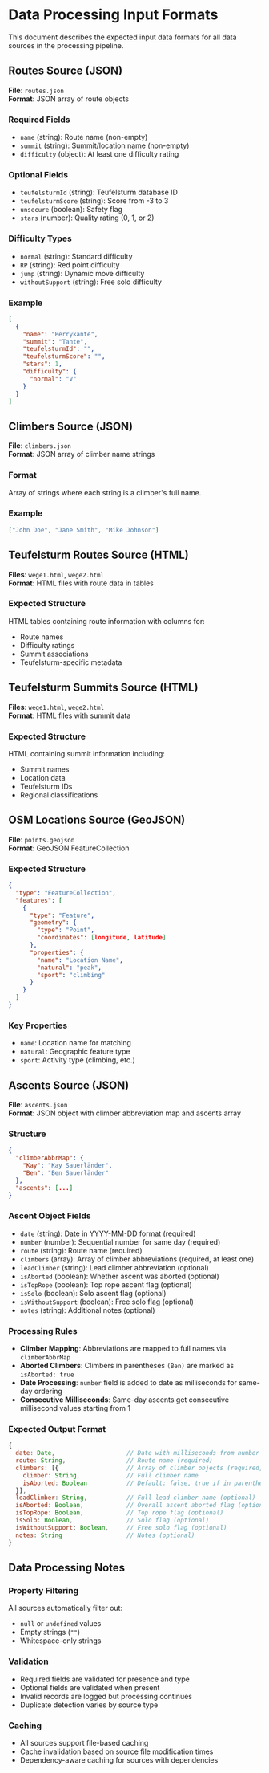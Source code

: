# Data Processing Input Formats

This document describes the expected input data formats for all data sources in the processing pipeline.

## Routes Source (JSON)

**File**: `routes.json`  
**Format**: JSON array of route objects

### Required Fields

- `name` (string): Route name (non-empty)
- `summit` (string): Summit/location name (non-empty)
- `difficulty` (object): At least one difficulty rating

### Optional Fields

- `teufelsturmId` (string): Teufelsturm database ID
- `teufelsturmScore` (string): Score from -3 to 3
- `unsecure` (boolean): Safety flag
- `stars` (number): Quality rating (0, 1, or 2)

### Difficulty Types

- `normal` (string): Standard difficulty
- `RP` (string): Red point difficulty
- `jump` (string): Dynamic move difficulty
- `withoutSupport` (string): Free solo difficulty

### Example

```json
[
  {
    "name": "Perrykante",
    "summit": "Tante",
    "teufelsturmId": "",
    "teufelsturmScore": "",
    "stars": 1,
    "difficulty": {
      "normal": "V"
    }
  }
]
```

## Climbers Source (JSON)

**File**: `climbers.json`  
**Format**: JSON array of climber name strings

### Format

Array of strings where each string is a climber's full name.

### Example

```json
["John Doe", "Jane Smith", "Mike Johnson"]
```

## Teufelsturm Routes Source (HTML)

**Files**: `wege1.html`, `wege2.html`  
**Format**: HTML files with route data in tables

### Expected Structure

HTML tables containing route information with columns for:

- Route names
- Difficulty ratings
- Summit associations
- Teufelsturm-specific metadata

## Teufelsturm Summits Source (HTML)

**Files**: `wege1.html`, `wege2.html`  
**Format**: HTML files with summit data

### Expected Structure

HTML containing summit information including:

- Summit names
- Location data
- Teufelsturm IDs
- Regional classifications

## OSM Locations Source (GeoJSON)

**File**: `points.geojson`  
**Format**: GeoJSON FeatureCollection

### Expected Structure

```json
{
  "type": "FeatureCollection",
  "features": [
    {
      "type": "Feature",
      "geometry": {
        "type": "Point",
        "coordinates": [longitude, latitude]
      },
      "properties": {
        "name": "Location Name",
        "natural": "peak",
        "sport": "climbing"
      }
    }
  ]
}
```

### Key Properties

- `name`: Location name for matching
- `natural`: Geographic feature type
- `sport`: Activity type (climbing, etc.)

## Ascents Source (JSON)

**File**: `ascents.json`  
**Format**: JSON object with climber abbreviation map and ascents array

### Structure

```json
{
  "climberAbbrMap": {
    "Kay": "Kay Sauerländer",
    "Ben": "Ben Sauerländer"
  },
  "ascents": [...]
}
```

### Ascent Object Fields

- `date` (string): Date in YYYY-MM-DD format (required)
- `number` (number): Sequential number for same day (required)
- `route` (string): Route name (required)
- `climbers` (array): Array of climber abbreviations (required, at least one)
- `leadClimber` (string): Lead climber abbreviation (optional)
- `isAborted` (boolean): Whether ascent was aborted (optional)
- `isTopRope` (boolean): Top rope ascent flag (optional)
- `isSolo` (boolean): Solo ascent flag (optional)
- `isWithoutSupport` (boolean): Free solo flag (optional)
- `notes` (string): Additional notes (optional)

### Processing Rules

- **Climber Mapping**: Abbreviations are mapped to full names via `climberAbbrMap`
- **Aborted Climbers**: Climbers in parentheses `(Ben)` are marked as `isAborted: true`
- **Date Processing**: `number` field is added to date as milliseconds for same-day ordering
- **Consecutive Milliseconds**: Same-day ascents get consecutive millisecond values starting from 1

### Expected Output Format

```javascript
{
  date: Date,                    // Date with milliseconds from number field
  route: String,                 // Route name (required)
  climbers: [{                   // Array of climber objects (required, at least one)
    climber: String,             // Full climber name
    isAborted: Boolean           // Default: false, true if in parentheses
  }],
  leadClimber: String,           // Full lead climber name (optional)
  isAborted: Boolean,            // Overall ascent aborted flag (optional)
  isTopRope: Boolean,            // Top rope flag (optional)
  isSolo: Boolean,               // Solo flag (optional)
  isWithoutSupport: Boolean,     // Free solo flag (optional)
  notes: String                  // Notes (optional)
}
```

## Data Processing Notes

### Property Filtering

All sources automatically filter out:

- `null` or `undefined` values
- Empty strings (`""`)
- Whitespace-only strings

### Validation

- Required fields are validated for presence and type
- Optional fields are validated when present
- Invalid records are logged but processing continues
- Duplicate detection varies by source type

### Caching

- All sources support file-based caching
- Cache invalidation based on source file modification times
- Dependency-aware caching for sources with dependencies
